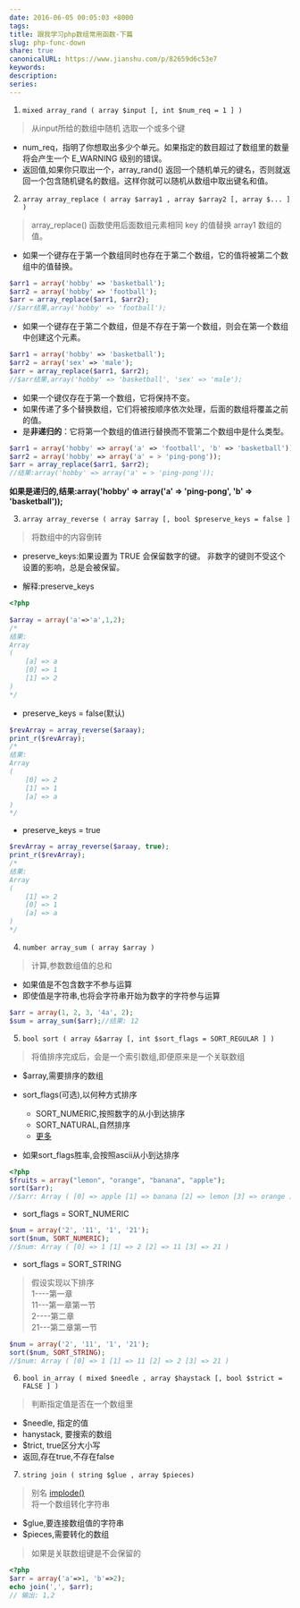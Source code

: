 ```yaml
---  
date: 2016-06-05 00:05:03 +8000  
tags:   
title: 跟我学习php数组常用函数-下篇  
slug: php-func-down  
share: true  
canonicalURL: https://www.jianshu.com/p/82659d6c53e7  
keywords:   
description:   
series:   
---  
```

  
1. `mixed array_rand ( array $input [, int $num_req = 1 ] )`  
  
> 从input所给的数组中随机 选取一个或多个键  
  
*  num_req，指明了你想取出多少个单元。如果指定的数目超过了数组里的数量将会产生一个 E_WARNING 级别的错误。  
* 返回值,如果你只取出一个，array_rand() 返回一个随机单元的键名，否则就返回一个包含随机键名的数组。这样你就可以随机从数组中取出键名和值。   
  
  
  
  
2.  `array array_replace ( array $array1 , array $array2 [, array $... ] )`  
  
>  array_replace() 函数使用后面数组元素相同 key 的值替换 array1 数组的值。  
  
* 如果一个键存在于第一个数组同时也存在于第二个数组，它的值将被第二个数组中的值替换。  
```php  
$arr1 = array('hobby' => 'basketball');  
$arr2 = array('hobby' => 'football');  
$arr = array_replace($arr1, $arr2);  
//$arr结果,array('hobby' => 'football');  
```  
* 如果一个键存在于第二个数组，但是不存在于第一个数组，则会在第一个数组中创建这个元素。  
```php  
$arr1 = array('hobby' => 'basketball');  
$arr2 = array('sex' => 'male');  
$arr = array_replace($arr1, $arr2);  
//$arr结果,array('hobby' => 'basketball', 'sex' => 'male');  
```  
* 如果一个键仅存在于第一个数组，它将保持不变。  
* 如果传递了多个替换数组，它们将被按顺序依次处理，后面的数组将覆盖之前的值。  
* 是**非递归的**：它将第一个数组的值进行替换而不管第二个数组中是什么类型。  
```php  
$arr1 = array('hobby' => array('a' => 'football', 'b' => 'basketball'));  
$arr2 = array('hobby' => array('a' = > 'ping-pong'));  
$arr = array_replace($arr1, $arr2);  
//结果:array('hobby' => array('a' = > 'ping-pong'));  
```  
**如果是递归的,结果:array('hobby' => array('a' => 'ping-pong', 'b' => 'basketball'));**  
  
  
3. `array array_reverse ( array $array [, bool $preserve_keys = false ]`   
> 将数组中的内容倒转  
  
* preserve_keys:如果设置为 TRUE 会保留数字的键。 非数字的键则不受这个设置的影响，总是会被保留。  
  
* 解释:preserve_keys  
  
```php  
<?php  
  
$array = array('a'=>'a',1,2);  
/*  
结果:  
Array  
(  
    [a] => a  
    [0] => 1  
    [1] => 2  
)  
*/  
```  
* preserve_keys = false(默认)  
  
```php  
$revArray = array_reverse($araay);  
print_r($revArray);  
/*  
结果:  
Array  
(  
    [0] => 2  
    [1] => 1  
    [a] => a  
)  
*/  
```  
*  preserve_keys = true  
  
```php  
$revArray = array_reverse($araay, true);  
print_r($revArray);  
/*  
结果:  
Array  
(  
    [1] => 2  
    [0] => 1  
    [a] => a  
)  
*/  
```  
  
4. `number array_sum ( array $array )`  
  
> 计算,参数数组值的总和  
* 如果值是不包含数字不参与运算  
* 即使值是字符串,也将会字符串开始为数字的字符参与运算  
```php  
$arr = array(1, 2, 3, '4a', 2);  
$sum = array_sum($arr);//结果: 12  
```  
  
5. `bool sort ( array &$array [, int $sort_flags = SORT_REGULAR ] )`  
  
> 将值排序完成后，会是一个索引数组,即便原来是一个关联数组  
  
* $array,需要排序的数组  
* sort_flags(可选),以何种方式排序  
   * SORT_NUMERIC,按照数字的从小到达排序  
   * SORT_NATURAL,自然排序  
   * [更多](http://php.net/manual/zh/function.sort.php)   
  
* 如果sort_flags胜率,会按照ascii从小到达排序   
  
```php  
<?php  
$fruits = array("lemon", "orange", "banana", "apple");  
sort($arr);  
//$arr: Array ( [0] => apple [1] => banana [2] => lemon [3] => orange )   
```  
  
 * sort_flags = SORT_NUMERIC  
  
```php  
$num = array('2', '11', '1', '21');  
sort($num, SORT_NUMERIC);  
//$num: Array ( [0] => 1 [1] => 2 [2] => 11 [3] => 21 )  
```  
  
* sort_flags = SORT_STRING  
> 假设实现以下排序  
> 1----第一章  
> 11---第一章第一节  
> 2----第二章  
> 21---第二章第一节  
  
```php  
$num = array('2', '11', '1', '21');  
sort($num, SORT_STRING);  
//$num: Array ( [0] => 1 [1] => 11 [2] => 2 [3] => 21 )  
```  
  
6. `bool in_array ( mixed $needle , array $haystack [, bool $strict = FALSE ] )`  
> 判断指定值是否在一个数组里  
  
* $needle, 指定的值  
* hanystack, 要搜索的数组  
* $trict, true区分大小写  
* 返回,存在true,不存在false  
  
7. `string join ( string $glue , array $pieces)`  
>别名 [implode()](http://php.net/manual/zh/function.implode.php)  
> 将一个数组转化字符串  
  
* $glue,要连接数组值的字符串  
* $pieces,需要转化的数组  
> 如果是关联数组键是不会保留的  
  
```php  
<?php  
$arr = array('a'=>1, 'b'=>2);  
echo join(',', $arr);  
// 输出: 1,2  
```  
